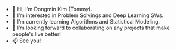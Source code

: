 - 👋 Hi, I’m Dongmin Kim (Tommy).
- 👀 I’m interested in Problem Solvings and Deep Learning SWs.
- 🌱 I’m currently learning Algorithms and Statistical Modeling.
- 💞️ I’m looking forward to collaborating on any projects that make people's live better!
- 📫 See you!

<!---
dongminkim0220/dongminkim0220 is a ✨ special ✨ repository because its `README.md` (this file) appears on your GitHub profile.
You can click the Preview link to take a look at your changes.
--->
